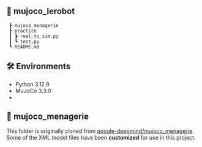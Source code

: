 ## 🤖 mujoco_lerobot

```
 ┣ mujoco_menagerie
 ┣ practice
 ┃ ┣ real_to_sim.py
 ┃ ┗ test.py
 ┗ README.md
```
## 🛠 Environments

- Python 3.12.9
- MuJoCo 3.3.0
- 
## 📂 mujoco_menagerie

This folder is originally cloned from [google-deepmind/mujoco_menagerie](https://github.com/google-deepmind/mujoco_menagerie).  
Some of the XML model files have been **customized** for use in this project.
